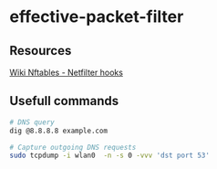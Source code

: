 # effective-packet-filter

## Resources

[Wiki Nftables - Netfilter hooks](https://wiki.nftables.org/wiki-nftables/index.php/Netfilter_hooks)

## Usefull commands
``` bash
# DNS query
dig @8.8.8.8 example.com
```

```bash
# Capture outgoing DNS requests
sudo tcpdump -i wlan0  -n -s 0 -vvv 'dst port 53'
```